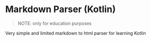 # Markdown Parser (Kotlin)

> NOTE: only for education purposes

Very simple and limited markdown to html parser for learning Kotlin

